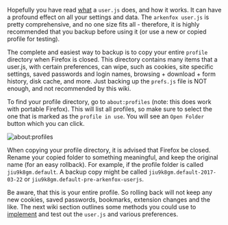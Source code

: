 Hopefully you have read [what](https://github.com/arkenfox/user.js/wiki/1.1-Overview) a `user.js` does, and how it works. It can have a profound effect on all your settings and data. The `arkenfox user.js` is pretty comprehensive, and no one size fits all - therefore, it is highly recommended that you backup before using it (or use a new or copied profile for testing).

The complete and easiest way to backup is to copy your entire `profile` directory when Firefox is closed. This directory contains many items that a user.js, with certain preferences, can wipe, such as cookies, site specific settings, saved passwords and login names, browsing + download + form history, disk cache, and more. Just backing up the `prefs.js` file is NOT enough, and not recommended by this wiki.

To find your profile directory, go to `about:profiles` (note: this does work with portable Firefox). This will list all profiles, so make sure to select the one that is marked as the `profile in use`. You will see an `Open Folder` button which you can click.

![about:profiles](https://github.com/arkenfox/user.js/blob/master/wikipiki/backup01.png)

When copying your profile directory, it is advised that Firefox be closed. Rename your copied folder to something meaningful, and keep the original name (for an easy rollback). For example, if the profile folder is called `jiu9k8gm.default`. A backup copy might be called `jiu9k8gm.default-2017-03-22` or `jiu9k8gm.default-pre-arkenfox-userjs`.

Be aware, that this is your entire profile. So rolling back will not keep any new cookies, saved passwords, bookmarks, extension changes and the like. The next wiki section outlines some methods you could use to [implement](https://github.com/arkenfox/user.js/wiki/1.3-Implementation) and test out the `user.js` and various preferences.